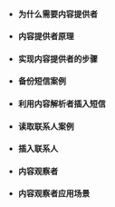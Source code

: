 * #### 为什么需要内容提供者
* #### 内容提供者原理
* #### 实现内容提供者的步骤
* #### 备份短信案例
* #### 利用内容解析者插入短信
* #### 读取联系人案例
* #### 插入联系人
* #### 内容观察者
* #### 内容观察者应用场景



